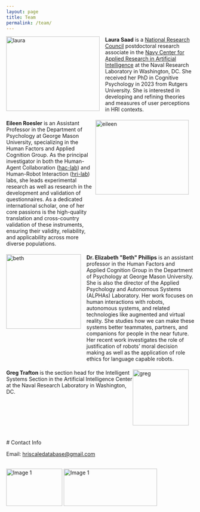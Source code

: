 ```yaml
---
layout: page
title: Team
permalink: /team/
---
```


<div style="display: flex; align-items: flex-start; margin-bottom: 20px;">
  <img src="{{site.image-path}}/LSaad_Photo.jpg" width="250" height="200" alt="laura" style="margin-right: 15px;">
  <div>
    <strong>Laura Saad</strong> is a <a href="https://www.nationalacademies.org/our-work/rap/nrc-research-associateship-programs" target="_blank">National Research Council</a> postdoctoral research associate in the <a href="https://www.nrl.navy.mil/itd/aic/" target="_blank">Navy Center for Applied Research in Artificial Intelligence</a> at the Naval Research Laboratory in Washington, DC. She received her PhD in Cognitive Psychology in 2023 from Rutgers University. She is interested in developing and refining theories and measures of user perceptions in HRI contexts.
    
  </div>
</div>

<div style="display: flex; align-items: flex-start; flex-direction: row-reverse; margin-bottom: 20px;">
  <img src="{{site.image-path}}/eileen.jpg" width="250" height="200" alt="eileen" style="margin-right: 15px;">
  <div>
    <strong>Eileen Roesler</strong> is an Assistant Professor in the Department of Psychology at George Mason University, specializing in the Human Factors and Applied Cognition Group. As the principal investigator in both the Human-Agent Collaboration (<a href="https://hac.lab.gmu.edu/" target="_blank">hac-lab</a>) and Human-Robot Interaction (<a href="https://hri.lab.gmu.edu/" target="_blank">hri-lab</a>) labs, she leads experimental research as well as research in the development and validation of questionnaires. As a dedicated international scholar, one of her core passions is the high-quality translation and cross-country validation of these instruments, ensuring their validity, reliability, and applicability across more diverse populations.
  </div>
</div>

<div style="display: flex; align-items: flex-start; margin-bottom: 20px;">
  <img src="{{site.image-path}}/beth.jpg" width="200" height="200" alt="beth" style="margin-right: 15px;">
  <div>
    <strong>Dr. Elizabeth "Beth" Phillips</strong> is an assistant professor in the Human Factors and Applied Cognition Group in the Department of Psychology at George Mason University. She is also the director of the Applied Psychology and Autonomous Systems (ALPHAs) Laboratory. Her work focuses on human interactions with robots, autonomous systems, and related technologies like augmented and virtual reality. She studies how we can make these systems better teammates, partners, and companions for people in the near future. Her recent work investigates the role of justification of robots’ moral decision making as well as the application of role ethics for language capable robots.
  </div>
</div>

<div style="display: flex; align-items: flex-start; flex-direction: row-reverse; margin-bottom: 20px;">
  <img src="{{site.image-path}}/trafton.mug.png" width="150" height="150" alt="greg" style="margin-right: 15px;">
  <div>
    <strong>Greg Trafton</strong> is the section head for the Intelligent Systems Section in the Artificial Intelligence Center at the Naval Research Laboratory in Washington, DC.
  </div>
</div>

<br>
# Contact Info

Email: hriscaledatabase@gmail.com

<br><img src = "{{site.image-path}}/nrl.jpg" width="150" height="100" alt="Image 1"> <img src = "{{site.image-path}}/GMUlogo2_usethis.jpg" width="250" height="100" alt="Image 1">


